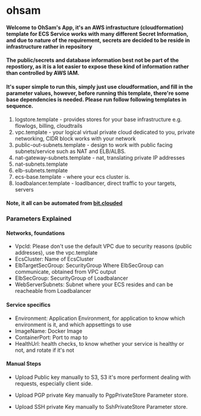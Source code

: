 # ohsam

#### Welcome to OhSam's App, it's an AWS infrastucture (cloudformation) template for ECS Service works with many different Secret Information, and due to nature of the requirement, secrets are decided to be reside in infrastructure rather in repository

#### The public/secrets and database information best not be part of the repostiory, as it is a lot easier to expose these kind of information rather than controlled by AWS IAM.

#### It's super simple to run this, simply just use cloudformation, and fill in the parameter values, however, before running this template, there're some base dependencies is needed. Please run follow following templates in sequence.

1. logstore.template - provides stores for your base infrastructure e.g. flowlogs, billing, cloudtrails 
2. vpc.template - your logical virtual private cloud dedicated to you, private networking, CIDR block works with your network 
3. public-out-subnets.template - design to work with public facing subnets/service such as NAT and ELB/ALBS.
4. nat-gateway-subnets.template - nat, translating private IP addresses
5. nat-subnets.template
6. elb-subnets.template
7. ecs-base.template - where your ecs cluster is.
8. loadbalancer.template - loadlbancer, direct traffic to your targets, servers

#### Note, it all can be automated from [bit.clouded](https://app.bitclouded.io/)

### Parameters Explained

#### Networks, foundations

* VpcId: Please don't use the default VPC due to security reasons (public addresses), use the vpc.template
* EcsCluster: Name of EcsCluster
* ElbTargetSecGroup: SecurityGroup Where ElbSecGroup can communicate, obtained from VPC output
* ElbSecGroup: SecurityGroup of Loadbalancer
* WebServerSubnets: Subnet where your ECS resides and can be reacheable from Loadbalancer

#### Service specifics

* Environment: Application Environment, for application to know which environment is it, and which appsettings to use
* ImageName: Docker Image
* ContainerPort: Port to map to
* HealthUrl: health checks, to know whether your service is healthy or not, and rotate if it's not

#### Manual Steps

* Upload Public key manually to S3, S3 it's more performent dealing with requests, especially client side.

* Upload PGP private Key manually to PgpPrivateStore Parameter store.

* Upload SSH private Key manually to SshPrivateStore Parameter store.


